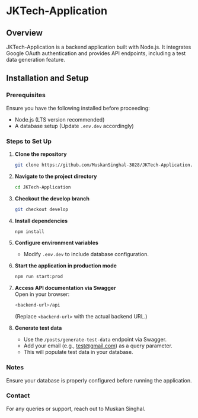 # JKTech-Application

## Overview
JKTech-Application is a backend application built with Node.js. It integrates Google OAuth authentication and provides API endpoints, including a test data generation feature.

## Installation and Setup

### Prerequisites
Ensure you have the following installed before proceeding:
- Node.js (LTS version recommended)
- A database setup (Update `.env.dev` accordingly)

### Steps to Set Up

1. **Clone the repository**  
   ```sh
   git clone https://github.com/MuskanSinghal-3028/JKTech-Application.git
   ```

2. **Navigate to the project directory**  
   ```sh
   cd JKTech-Application
   ```

3. **Checkout the develop branch**  
   ```sh
   git checkout develop
   ```

4. **Install dependencies**  
   ```sh
   npm install
   ```

5. **Configure environment variables**  
   
   - Modify `.env.dev` to include database configuration.

6. **Start the application in production mode**  
   ```sh
   npm run start:prod
   ```

7. **Access API documentation via Swagger**  
   Open in your browser:
   ```bash
   <backend-url>/api
   ```
   (Replace `<backend-url>` with the actual backend URL.)

8. **Generate test data**  
   - Use the `/posts/generate-test-data` endpoint via Swagger.
   - Add your email (e.g., test@gmail.com) as a query parameter.
   - This will populate test data in your database.

### Notes
Ensure your database is properly configured before running the application.

### Contact
For any queries or support, reach out to Muskan Singhal.






